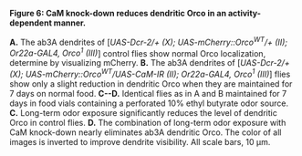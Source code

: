 **Figure 6: CaM knock-down reduces dendritic Orco in an activity-dependent manner.**

**A.** The ab3A dendrites of [_UAS-Dcr-2/+ (X); UAS-mCherry::Orco<sup>WT</sup>/+ (II); Or22a-GAL4, Orco<sup>1</sup> (III)_] control flies show normal Orco localization, determine by visualizing mCherry.
**B.** The ab3A dendrites of [_UAS-Dcr-2/+ (X); UAS-mCherry::Orco<sup>WT</sup>/UAS-CaM-IR (II); Or22a-GAL4, Orco<sup>1</sup> (III)_] flies show only a slight reduction in dendritic Orco when they are maintained for 7 days on normal food.
**C--D.** Identical flies as in A and B maintained for 7 days in food vials containing a perforated 10% ethyl butyrate odor source.
**C.** Long-term odor exposure significantly reduces the level of dendritic Orco in control flies.
**D.** The combination of long-term odor exposure with CaM knock-down nearly eliminates ab3A dendritic Orco.
The color of all images is inverted to improve dendrite visibility.
All scale bars, 10 μm.